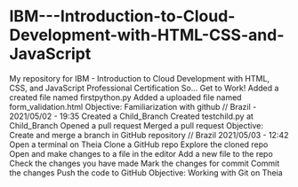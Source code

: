# IBM---Introduction-to-Cloud-Development-with-HTML-CSS-and-JavaScript
My repository for IBM - Introduction to Cloud Development with HTML, CSS, and JavaScript Professional Certification
So... Get to Work!
Added a created file named firstpython.py
Added a uploaded file named form_validation.html
Objective: Familiarization with github // Brazil - 2021/05/02 - 19:35
Created a Child_Branch
Created testchild.py at Child_Branch
Opened a pull request
Merged a pull request
Objective: Create and merge a branch in GitHub repository // Brazil 2021/05/03 - 12:42
Open a terminal on Theia
Clone a GitHub repo
Explore the cloned repo
Open and make changes to a file in the editor
Add a new file to the repo
Check the changes you have made
Mark the changes for commit
Commit the changes
Push the code to GitHub
Objective: Working with Git on Theia